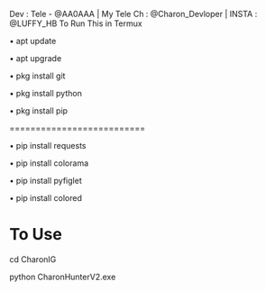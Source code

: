 Dev : Tele - @AA0AAA | My Tele Ch : @Charon_Devloper | INSTA : @LUFFY_HB
To Run This in Termux

• apt update

• apt upgrade

• pkg install git

• pkg install python

• pkg install pip

==========================

• pip install requests

• pip install colorama

• pip install pyfiglet

• pip install colored

To Use
==========================
cd CharonIG

python CharonHunterV2.exe
